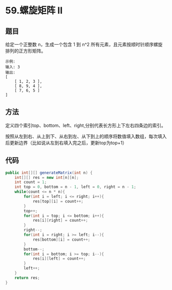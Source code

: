 # 59.螺旋矩阵 II

## 题目
给定一个正整数 n，生成一个包含 1 到 n^2 所有元素，且元素按顺时针顺序螺旋排列的正方形矩阵。

    示例:
    输入: 3
    输出:
    [
        [ 1, 2, 3 ],
        [ 8, 9, 4 ],
        [ 7, 6, 5 ]
    ]


## 方法

定义四个索引top、bottom、left、right,分别代表长方形上下左右四条边的索引。

按照从左到右、从上到下、从右到左、从下到上的顺序将数值填入数组，每次填入后更新边界（比如说从左到右填入完之后，更新top为top+1）

## 代码
```java
public int[][] generateMatrix(int n) {
    int[][] res = new int[n][n];
    int count = 1;
    int top = 0, bottom = n - 1, left = 0, right = n - 1;
    while(count <= n * n){
        for(int i = left; i <= right; i++){
            res[top][i] = count++;
        }
        top++;
        for(int i = top; i <= bottom; i++){
            res[i][right] = count++;
        }
        right--;
        for(int i = right; i >= left; i--){
            res[bottom][i] = count++;
        }
        bottom--;
        for(int i = bottom; i >= top; i--){
            res[i][left] = count++;
        }
        left++;
    }
    return res;
}
```